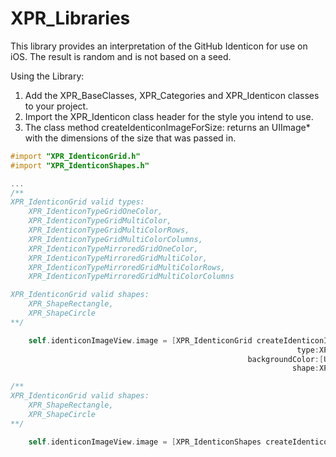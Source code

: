 XPR_Libraries
=============

This library provides an interpretation of the GitHub Identicon for use on iOS. The result is random and is not based on a seed.

Using the Library:

1. Add the XPR_BaseClasses, XPR_Categories and XPR_Identicon classes to your project.
2. Import the XPR_Identicon class header for the style you intend to use.
3. The class method createIdenticonImageForSize: returns an UIImage* with the dimensions of the size that was passed in.

```objective-c
#import "XPR_IdenticonGrid.h"
#import "XPR_IdenticonShapes.h"

...
/** 
XPR_IdenticonGrid valid types:
	XPR_IdenticonTypeGridOneColor,
	XPR_IdenticonTypeGridMultiColor,
	XPR_IdenticonTypeGridMultiColorRows,
	XPR_IdenticonTypeGridMultiColorColumns,
	XPR_IdenticonTypeMirroredGridOneColor,
	XPR_IdenticonTypeMirroredGridMultiColor,
	XPR_IdenticonTypeMirroredGridMultiColorRows,
	XPR_IdenticonTypeMirroredGridMultiColorColumns

XPR_IdenticonGrid valid shapes:
	XPR_ShapeRectangle,
	XPR_ShapeCircle
**/

	self.identiconImageView.image = [XPR_IdenticonGrid createIdenticonImageForSize:CGSizeMake(self.identiconImageView.frame.size.width, self.identiconImageView.frame.size.height)
																type:XPR_IdenticonTypeMirroredGridOneColor
													 backgroundColor:[UIColor whiteColor]
															   shape:XPR_ShapeSquare];

/** 
XPR_IdenticonGrid valid shapes:
	XPR_ShapeRectangle,
	XPR_ShapeCircle
**/

	self.identiconImageView.image = [XPR_IdenticonShapes createIdenticonImageForSize:CGSizeMake(self.identiconImageView.frame.size.width, self.identiconImageView.frame.size.height)
																		backgroundColor:[UIColor whiteColor]
																				  shape:XPR_ShapeRectangle];

```
